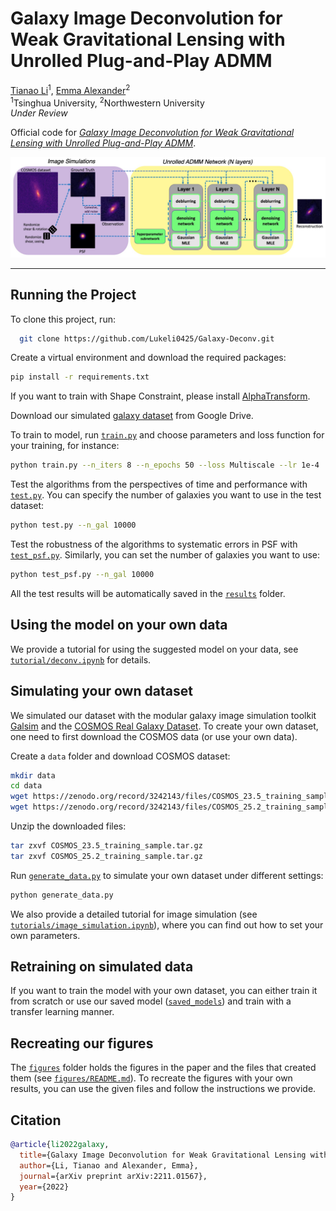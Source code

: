 # Galaxy Image Deconvolution for Weak Gravitational Lensing with Unrolled Plug-and-Play ADMM

[Tianao Li](https://lukeli0425.github.io)<sup>1</sup>, [Emma Alexander](https://www.alexander.vision/emma)<sup>2</sup><br>
<sup>1</sup>Tsinghua University, <sup>2</sup>Northwestern University<br>
_Under Review_

Official code for [_Galaxy Image Deconvolution for Weak Gravitational Lensing with Unrolled Plug-and-Play ADMM_](https://arxiv.org/abs/2211.01567).

![Pipeline Figure](figures/pipeline.jpg)

<!-- ![](figures/grid.jpg) -->

---

## Running the Project

To clone this project, run:

```zsh
  git clone https://github.com/Lukeli0425/Galaxy-Deconv.git
```

Create a virtual environment and download the required packages:

```zsh
pip install -r requirements.txt
```

If you want to train with Shape Constraint, please install [AlphaTransform](https://github.com/dedale-fet/alpha-transform).

Download our simulated [galaxy dataset](https://drive.google.com/drive/folders/1IwgvbetMDpLK2skRalYWmth2J1gvF-qm) from Google Drive.

To train to model, run [`train.py`](train.py) and choose parameters and loss function for your training, for instance:

```zsh
python train.py --n_iters 8 --n_epochs 50 --loss Multiscale --lr 1e-4
```

Test the algorithms from the perspectives of time and performance with [`test.py`](test.py). You can specify the number of galaxies you want to use in the test dataset:

```zsh
python test.py --n_gal 10000
```

Test the robustness of the algorithms to systematic errors in PSF with [`test_psf.py`](test_psf.py). Similarly, you can set the number of galaxies you want to use:

```zsh
python test_psf.py --n_gal 10000
```

All the test results will be automatically saved in the [`results`](results) folder.

## Using the model on your own data

We provide a tutorial for using the suggested model on your data, see [`tutorial/deconv.ipynb`](tutorial/deconv.ipynb) for details.

## Simulating your own dataset

We simulated our dataset with the modular galaxy image simulation toolkit [Galsim](https://github.com/GalSim-developers/GalSim) and the [COSMOS Real Galaxy Dataset](https://zenodo.org/record/3242143#.Ytjzki-KFAY). To create your own dataset, one need to first download the COSMOS data (or use your own data).

Create a `data` folder and download COSMOS dataset:

```zsh
mkdir data
cd data
wget https://zenodo.org/record/3242143/files/COSMOS_23.5_training_sample.tar.gz
wget https://zenodo.org/record/3242143/files/COSMOS_25.2_training_sample.tar.gz
```

Unzip the downloaded files:

```zsh
tar zxvf COSMOS_23.5_training_sample.tar.gz
tar zxvf COSMOS_25.2_training_sample.tar.gz
```

Run [`generate_data.py`](generate_data.py) to simulate your own dataset under different settings:

```python
python generate_data.py
```

We also provide a detailed tutorial for image simulation (see [`tutorials/image_simulation.ipynb`](tutorials/image_simulation.ipynb)), where you can find out how to set your own parameters.

## Retraining on simulated data

If you want to train the model with your own dataset, you can either train it from scratch or use our saved model ([`saved_models`](saved_models)) and train with a transfer learning manner.

## Recreating our figures

The [`figures`](figures) folder holds the figures in the paper and the files that created them (see [`figures/README.md`](figures/README.md)). To recreate the figures with your own results, you can use the given files and follow the instructions we provide.

## Citation

```bibtex
@article{li2022galaxy,
  title={Galaxy Image Deconvolution for Weak Gravitational Lensing with Unrolled Plug-and-Play ADMM},
  author={Li, Tianao and Alexander, Emma},
  journal={arXiv preprint arXiv:2211.01567},
  year={2022}
}
```
